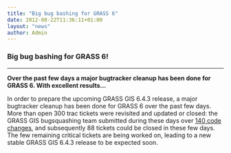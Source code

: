 ```yaml
---
title: "Big bug bashing for GRASS 6"
date: 2012-08-22T11:36:11+01:00
layout: "news"
author: Admin
---
```


### Big bug bashing for GRASS 6!

------------------------------------------------------------------------

**Over the past few days a major bugtracker cleanup has been done for
GRASS 6. With excellent results\...**

In order to prepare the upcoming GRASS GIS 6.4.3 release, a major
bugtracker cleanup has been done for GRASS 6 over the past few days.
More than open 300 trac tickets were revisited and updated or closed:
the GRASS GIS bugsquashing team submitted during these days over [140
code changes](http://trac.osgeo.org/grass/timeline), and subsequently 88
tickets could be closed in these few days. The few remaining critical
tickets are being worked on, leading to a new stable GRASS GIS 6.4.3
release to be expected soon.

